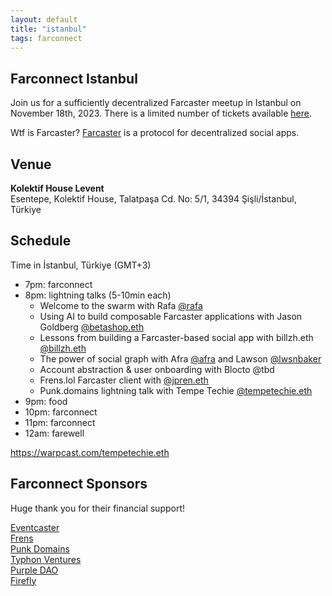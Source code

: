 ```yaml
---
layout: default
title: "istanbul"
tags: farconnect
---
```


## Farconnect Istanbul
​​Join us for a sufficiently decentralized Farcaster meetup in Istanbul on November 18th, 2023. There is a limited number of tickets available [here](https://lu.ma/d186oht1).

Wtf is Farcaster? [Farcaster](https://www.farcaster.xyz/) is a protocol for decentralized social apps. 

## Venue
**Kolektif House Levent**  
Esentepe, Kolektif House, Talatpaşa Cd. No: 5/1, 34394 Şişli/İstanbul, Türkiye  

## Schedule
Time in İstanbul, Türkiye (GMT+3)

- 7pm: farconnect
- 8pm: lightning talks (5-10min each)  
  - Welcome to the swarm with Rafa [@rafa](https://warpcast.com/rafa)
  - Using AI to build composable Farcaster applications with Jason Goldberg [@betashop.eth](https://warpcast.com/betashop.eth)
  - Lessons from building a Farcaster-based social app with billzh.eth [@billzh.eth](https://warpcast.com/billzh.eth)
  - The power of social graph with Afra [@afra](https://warpcast.com/afra) and Lawson [@lwsnbaker](https://warpcast.com/lwsnbaker)
  - Account abstraction & user onboarding with Blocto @tbd
  - Frens.lol Farcaster client with [@jpren.eth](https://warpcast.com/jpren.eth)
  - Punk.domains lightning talk with Tempe Techie [@tempetechie.eth](https://warpcast.com/tempetechie.eth)
- 9pm: food
- 10pm: farconnect
- 11pm: farconnect
- 12am: farewell


https://warpcast.com/tempetechie.eth
## Farconnect Sponsors
Huge thank you for their financial support!

<a href="https://www.eventcaster.xyz/" target="_blank">Eventcaster</a>  
<a href="https://frens.lol/" target="_blank">Frens</a>  
<a href="https://punk.domains/" target="_blank">Punk Domains</a>  
<a href="https://typhon.vc/" target="_blank">Typhon Ventures</a>  
<a href="https://purple.construction/" target="_blank">Purple DAO</a>  
<a href="https://firefly.land/" target="_blank">Firefly</a>  







